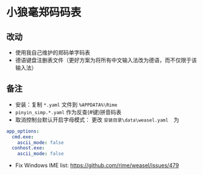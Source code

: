 # 小狼毫郑码码表

## 改动

-   使用我自己维护的郑码单字码表
-   德语键盘注删表文件（更好方案为将所有中文输入法改为德语，而不仅限于该输入法） 

## 备注
-   安装：复制 `*.yaml` 文件到 `%APPDATA%\Rime`
-   `pinyin_simp.*.yaml` 作为反查(#键)拼音码表
-   取消控制台默认开启字母模式：
    更改 `安装目录\data\weasel.yaml`　为
```yaml
app_options:
  cmd.exe:
    ascii_mode: false
  conhost.exe:
    ascii_mode: false
```
-   Fix Windows IME list: https://github.com/rime/weasel/issues/479
